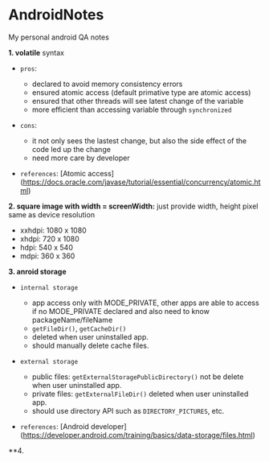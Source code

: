 # AndroidNotes
My personal android QA notes

**1. volatile** syntax

- `pros`:
  + declared to avoid memory consistency errors
  + ensured atomic access (default primative type are atomic access)
  + ensured that other threads will see latest change of the variable
  + more efficient than accessing variable through `synchronized`
  
- `cons`:
  + it not only sees the lastest change, but also the side effect of the code led up the change
  + need more care by developer
  
- `references`: [Atomic access] (https://docs.oracle.com/javase/tutorial/essential/concurrency/atomic.html)

**2. square image with width = screenWidth:** just provide width, height pixel same as device resolution

- xxhdpi: 1080 x 1080
- xhdpi: 720 x 1080 
- hdpi: 540 x 540
- mdpi: 360 x 360 

**3. anroid storage**
- `internal storage`
  + app access only with MODE_PRIVATE, other apps are able to access if no MODE_PRIVATE declared and also need to know packageName/fileName
  + `getFileDir()`, `getCacheDir()`
  + deleted when user uninstalled app.
  + should manually delete cache files.
  
- `external storage`
  + public files: `getExternalStoragePublicDirectory()` not be delete when user uninstalled app.
  + private files: `getExternalFileDir()` deleted when user uninstalled app.
  + should use directory API such as `DIRECTORY_PICTURES`, etc.
  
- `references`: [Android developer] (https://developer.android.com/training/basics/data-storage/files.html)

**4. 
